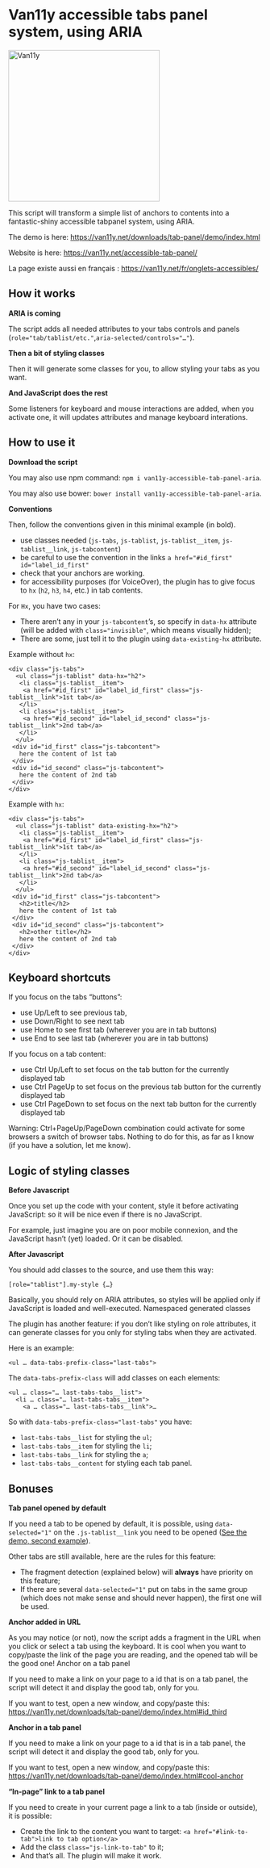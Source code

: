# Van11y accessible tabs panel system, using ARIA

<img src="https://van11y.net/layout/images/logo-van11y.svg" alt="Van11y" width="300" />

This script will transform a simple list of anchors to contents into a fantastic-shiny accessible tabpanel system, using ARIA.

The demo is here: https://van11y.net/downloads/tab-panel/demo/index.html

Website is here: https://van11y.net/accessible-tab-panel/

La page existe aussi en français : https://van11y.net/fr/onglets-accessibles/

## How it works

__ARIA is coming__

The script adds all needed attributes to your tabs controls and panels (```role="tab/tablist/etc."```,```aria-selected/controls="…"```).

__Then a bit of styling classes__

Then it will generate some classes for you, to allow styling your tabs as you want.

__And JavaScript does the rest__

Some listeners for keyboard and mouse interactions are added, when you activate one, it will updates attributes and manage keyboard interations.

## How to use it

__Download the script__

You may also use npm command: ```npm i van11y-accessible-tab-panel-aria```.

You may also use bower: ```bower install van11y-accessible-tab-panel-aria```.

__Conventions__

Then, follow the conventions given in this minimal example (in bold).

- use classes needed (```js-tabs```, ```js-tablist```, ```js-tablist__item```, ```js-tablist__link```, ```js-tabcontent```)
- be careful to use the convention in the links ```a href="#id_first" id="label_id_first"```
- check that your anchors are working.
- for accessibility purposes (for VoiceOver), the plugin has to give focus to ```hx``` (```h2```, ```h3```, ```h4```, etc.) in tab contents.

For ```Hx```, you have two cases:

- There aren’t any in your ```js-tabcontent```’s, so specify in ```data-hx``` attribute (will be added with ```class="invisible"```, which means visually hidden);
- There are some, just tell it to the plugin using ```data-existing-hx``` attribute.

Example without ```hx```:
```
<div class="js-tabs">
  <ul class="js-tablist" data-hx="h2">
   <li class="js-tablist__item">
    <a href="#id_first" id="label_id_first" class="js-tablist__link">1st tab</a>
   </li>
   <li class="js-tablist__item">
    <a href="#id_second" id="label_id_second" class="js-tablist__link">2nd tab</a>
   </li>
  </ul>
 <div id="id_first" class="js-tabcontent">
   here the content of 1st tab
 </div>
 <div id="id_second" class="js-tabcontent">
   here the content of 2nd tab
 </div>
</div>
```
Example with ```hx```:
```
<div class="js-tabs">
  <ul class="js-tablist" data-existing-hx="h2">
   <li class="js-tablist__item">
    <a href="#id_first" id="label_id_first" class="js-tablist__link">1st tab</a>
   </li>
   <li class="js-tablist__item">
    <a href="#id_second" id="label_id_second" class="js-tablist__link">2nd tab</a>
   </li>
  </ul>
 <div id="id_first" class="js-tabcontent">
   <h2>title</h2>
   here the content of 1st tab
 </div>
 <div id="id_second" class="js-tabcontent">
   <h2>other title</h2>
   here the content of 2nd tab
 </div>
</div>
```

## Keyboard shortcuts

If you focus on the tabs “buttons”:

- use Up/Left to see previous tab,
- use Down/Right to see next tab
- use Home to see first tab (wherever you are in tab buttons)
- use End to see last tab (wherever you are in tab buttons)

If you focus on a tab content:

- use Ctrl Up/Left to set focus on the tab button for the currently displayed tab
- use Ctrl PageUp to set focus on the previous tab button for the currently displayed tab
- use Ctrl PageDown to set focus on the next tab button for the currently displayed tab

Warning: Ctrl+PageUp/PageDown combination could activate for some browsers a switch of browser tabs. Nothing to do for this, as far as I know (if you have a solution, let me know).

## Logic of styling classes

__Before Javascript__

Once you set up the code with your content, style it before activating JavaScript: so it will be nice even if there is no JavaScript.

For example, just imagine you are on poor mobile connexion, and the JavaScript hasn’t (yet) loaded. Or it can be disabled.

__After Javascript__

You should add classes to the source, and use them this way:
```
[role="tablist"].my-style {…}
```
Basically, you should rely on ARIA attributes, so styles will be applied only if JavaScript is loaded and well-executed.
Namespaced generated classes

The plugin has another feature: if you don’t like styling on role attributes, it can generate classes for you only for styling tabs when they are activated.

Here is an example:
```
<ul … data-tabs-prefix-class="last-tabs">
```
The ```data-tabs-prefix-class``` will add classes on each elements:
```
<ul … class="… last-tabs-tabs__list">
  <li … class="… last-tabs-tabs__item">
    <a … class="… last-tabs-tabs__link">…
```
So with ```data-tabs-prefix-class="last-tabs"``` you have:

- ```last-tabs-tabs__list``` for styling the ```ul```;
- ```last-tabs-tabs__item``` for styling the ```li```;
- ```last-tabs-tabs__link``` for styling the ```a```;
- ```last-tabs-tabs__content``` for styling each tab panel.

## Bonuses

__Tab panel opened by default__
        
If you need a tab to be opened by default, it is possible, using <code>data-selected="1"</code> on the <code>.js-tablist__link</code> you need to be opened (<a href="https://van11y.net/downloads/tab-panel/demo/index.html">See the demo, second example</a>).
        
Other tabs are still available, here are the rules for this feature:
     
- The fragment detection (explained below) will <strong>always</strong> have priority on this feature;
- If there are several <code>data-selected="1"</code> put on tabs in the same group (which does not make sense and should never happen), the first one will be used.


__Anchor added in URL__

As you may notice (or not), now the script adds a fragment in the URL when you click or select a tab using the keyboard. It is cool when you want to copy/paste the link of the page you are reading, and the opened tab will be the good one!
Anchor on a tab panel

If you need to make a link on your page to a id that is on a tab panel, the script will detect it and display the good tab, only for you.

If you want to test, open a new window, and copy/paste this:
https://van11y.net/downloads/tab-panel/demo/index.html#id_third

__Anchor in a tab panel__

If you need to make a link on your page to a id that is in a tab panel, the script will detect it and display the good tab, only for you.

If you want to test, open a new window, and copy/paste this:
https://van11y.net/downloads/tab-panel/demo/index.html#cool-anchor

__“In-page” link to a tab panel__

If you need to create in your current page a link to a tab (inside or outside), it is possible:

- Create the link to the content you want to target: ```<a href="#link-to-tab">link to tab option</a>```
- Add the class ```class="js-link-to-tab"``` to it;
- And that’s all. The plugin will make it work.


